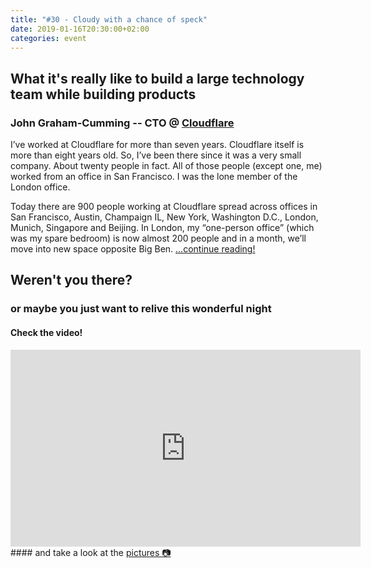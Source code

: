 ```yaml
---
title: "#30 - Cloudy with a chance of speck"
date: 2019-01-16T20:30:00+02:00
categories: event
---
```


## What it's really like to build a large technology team while building products

### John Graham-Cumming -- CTO @ [Cloudflare](https://www.cloudflare.com/)

I’ve worked at Cloudflare for more than seven years. Cloudflare itself is more than eight years old. So, I’ve been there since it was a very small company. About twenty people in fact. All of those people (except one, me) worked from an office in San Francisco. I was the lone member of the London office.

Today there are 900 people working at Cloudflare spread across offices in San Francisco, Austin, Champaign IL, New York, Washington D.C., London, Munich, Singapore and Beijing. In London, my “one-person office” (which was my spare bedroom) is now almost 200 people and in a month, we’ll move into new space opposite Big Ben.
<a href="//blog.cloudflare.com/helping-to-build-cloudflare-part-1/">...continue reading!</a>

## Weren't you there?

### or maybe you just want to relive this wonderful night

<section class="fb-links">

#### Check the video!

<iframe width="560" height="315" src="https://www.youtube.com/embed/1QX2nz22uOY?start=626" frameborder="0" allow="accelerometer; autoplay; clipboard-write; encrypted-media; gyroscope; picture-in-picture" allowfullscreen></iframe>
#### and take a look at the <a id="fb_photo_album" class="btn-facebook" target="_blank" href="//www.facebook.com/pg/speckandtech/photos/?tab=album&album_id=1083946381803316">pictures &#128247;</a>
</section>
